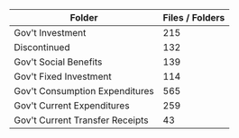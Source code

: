 | Folder                          |   Files / Folders |
|---------------------------------|-------------------|
| Gov't Investment                |               215 |
| Discontinued                    |               132 |
| Gov't Social Benefits           |               139 |
| Gov't Fixed Investment          |               114 |
| Gov't Consumption Expenditures  |               565 |
| Gov't Current Expenditures      |               259 |
| Gov't Current Transfer Receipts |                43 |